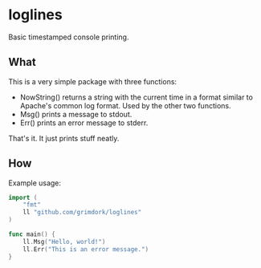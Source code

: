 # loglines
Basic timestamped console printing.

## What
This is a very simple package with three functions:
- NowString() returns a string with the current time in a format similar to Apache's common log format. Used by the other two functions.
- Msg() prints a message to stdout.
- Err() prints an error message to stderr.

That's it. It just prints stuff neatly.

## How
Example usage:
```go
import (
	"fmt"
	ll "github.com/grimdork/loglines"
)

func main() {
	ll.Msg("Hello, world!")
	ll.Err("This is an error message.")
}
```
